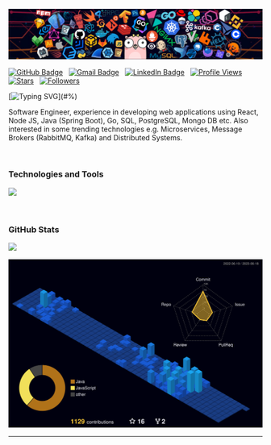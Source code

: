 <a href="#!"><img src='images/header_01.png' alt="header"></img></a>

[![GitHub Badge](https://img.shields.io/badge/GitHub-100000?style=flat&logo=github&logoColor=white)](https://github.com/sumanthvadde)&nbsp;&nbsp;
[![Gmail Badge](https://img.shields.io/badge/Gmail-D14836?style=flat&logo=gmail&logoColor=white)](mailto:vvadde@usc.edu)&nbsp;&nbsp;
[![LinkedIn Badge](https://img.shields.io/badge/LinkedIn-0077B5?style=flat&logo=linkedin&logoColor=white)](https://linkedin.com/in/sumanthvadde)&nbsp;&nbsp;
[![Profile Views](https://komarev.com/ghpvc/?username=sumanthvadde&style=flat&color=green&label=Profile+views)](#/)&nbsp;&nbsp;
[![Stars](https://custom-icon-badges.herokuapp.com/github/stars/yildizmy?color=55960c&labelColor=488207&style=social&logo=star&logoColor=black&label=Stars)](https://github.com/yildizmy?tab=repositories&sort=stargazers)&nbsp;&nbsp;
[![Followers](https://custom-icon-badges.herokuapp.com/github/followers/yildizmy?color=236ad3&labelColor=1155ba&style=social&logo=github&logoColor=black&label=Follow)](https://github.com/yildizmy?tab=followers)&nbsp;&nbsp;

[![Typing SVG](https://readme-typing-svg.herokuapp.com?font=comfortaa&size=25&duration=2000&color=EF8236&center=false&vCenter=true&height=40&lines=Hello+world!;¡Hola+mundo!;Hallo+wereld!;Hallo+welt!;Tere+maailm!;Merhaba+dünya!;Zdravo+svijete!;Привіт+світ!;Ciao+mondo!;नमस्ते+दुनिया!;Bonjour+monde!;Helló+világ!;Γειά+σου+κόσμε!;Hei+maailma!;こんにちは世界！;Witaj+świecie!;Hej+världen!)](#%)

Software Engineer, experience in developing web applications using React, Node JS, Java (Spring Boot), Go, SQL, PostgreSQL, Mongo DB etc. Also interested in some trending technologies e.g. Microservices, Message Brokers (RabbitMQ, Kafka) and Distributed Systems.

<br/>

### Technologies and Tools
<p style="text-align:left">
  <a href="#&"><img src="https://skillicons.dev/icons?i=java,spring,js,ts,react,nodejs,go,python,html,css,postgres,mysql,mongo,git,github,docker,azure,aws,vscode,jenkins,kubernetes,linux,&perline=12" /></a>
</p>
<br/>

### GitHub Stats
<a href="#?"><img height="auto" width="443px" src ="https://github-readme-stats.vercel.app/api?username=sumanthvadde&count_private=true&theme=slateorange&show_icons=true&hide_border=false&hide=&bg_color=2A2A2A&include_all_commits=true"></a>

[![GitHub Stats](./profile-3d-contrib/profile-night-view.svg)](#=)
<hr>
